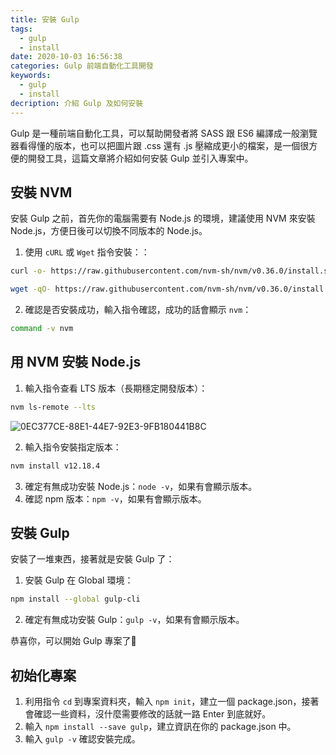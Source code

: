 ```yaml
---
title: 安裝 Gulp
tags:
  - gulp
  - install
date: 2020-10-03 16:56:38
categories: Gulp 前端自動化工具開發
keywords:
  - gulp
  - install
decription: 介紹 Gulp 及如何安裝
---
```

Gulp 是一種前端自動化工具，可以幫助開發者將 SASS 跟 ES6 編譯成一般瀏覽器看得懂的版本，也可以把圖片跟 .css 還有 .js 壓縮成更小的檔案，是一個很方便的開發工具，這篇文章將介紹如何安裝 Gulp 並引入專案中。
<!--more-->

## 安裝 NVM

安裝 Gulp 之前，首先你的電腦需要有 Node.js 的環境，建議使用 NVM 來安裝 Node.js，方便日後可以切換不同版本的 Node.js。

1. 使用 `cURL` 或 `Wget` 指令安裝：：

```bash
curl -o- https://raw.githubusercontent.com/nvm-sh/nvm/v0.36.0/install.sh | bash
```

```bash
wget -qO- https://raw.githubusercontent.com/nvm-sh/nvm/v0.36.0/install.sh | bash
```

2. 確認是否安裝成功，輸入指令確認，成功的話會顯示 `nvm`：

```bash
command -v nvm
```

## 用 NVM 安裝 Node.js

1. 輸入指令查看 LTS 版本（長期穩定開發版本）：

```bash
nvm ls-remote --lts
```

![0EC377CE-88E1-44E7-92E3-9FB180441B8C](https://i.imgur.com/vrH4DDn.png)

2. 輸入指令安裝指定版本：

```bash
nvm install v12.18.4
```

3. 確定有無成功安裝 Node.js：`node -v`，如果有會顯示版本。
4. 確認 npm 版本：`npm -v`，如果有會顯示版本。

## 安裝 Gulp

安裝了一堆東西，接著就是安裝 Gulp 了：

1. 安裝 Gulp 在 Global 環境：

```bash
npm install --global gulp-cli
```

2. 確定有無成功安裝 Gulp：`gulp -v`，如果有會顯示版本。

恭喜你，可以開始 Gulp 專案了🎉

## 初始化專案

1. 利用指令 `cd` 到專案資料夾，輸入 `npm init`，建立一個 package.json，接著會確認一些資料，沒什麼需要修改的話就一路 Enter 到底就好。
2. 輸入 `npm install --save gulp`，建立資訊在你的 package.json 中。
3. 輸入 `gulp -v` 確認安裝完成。